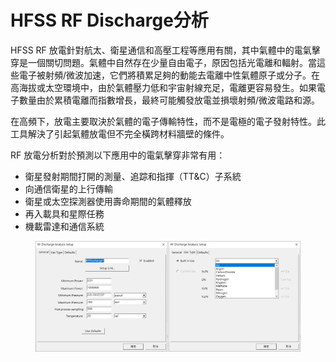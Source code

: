# HFSS RF Discharge分析

HFSS RF 放電針對航太、衛星通信和高壓工程等應用有關，其中氣體中的電氣擊穿是一個關切問題。氣體中自然存在少量自由電子，原因包括光電離和輻射。當這些電子被射頻/微波加速，它們將積累足夠的動能去電離中性氣體原子或分子。在高海拔或太空環境中，由於氣體壓力低和宇宙射線充足，電離更容易發生。如果電子數量由於累積電離而指數增長，最終可能觸發放電並損壞射頻/微波電路和源。

在高頻下，放電主要取決於氣體的電子傳輸特性，而不是電極的電子發射特性。此工具解決了引起氣體放電但不完全橫跨材料牆壁的條件。

RF 放電分析對於預測以下應用中的電氣擊穿非常有用：

* 衛星發射期間打開的測量、追踪和指揮（TT\&C）子系統
* 向通信衛星的上行傳輸
* 衛星或太空探測器使用壽命期間的氣體釋放
* 再入載具和星際任務
* 機載雷達和通信系統

<figure><img src=".gitbook/assets/image (2).png" alt=""><figcaption></figcaption></figure>
